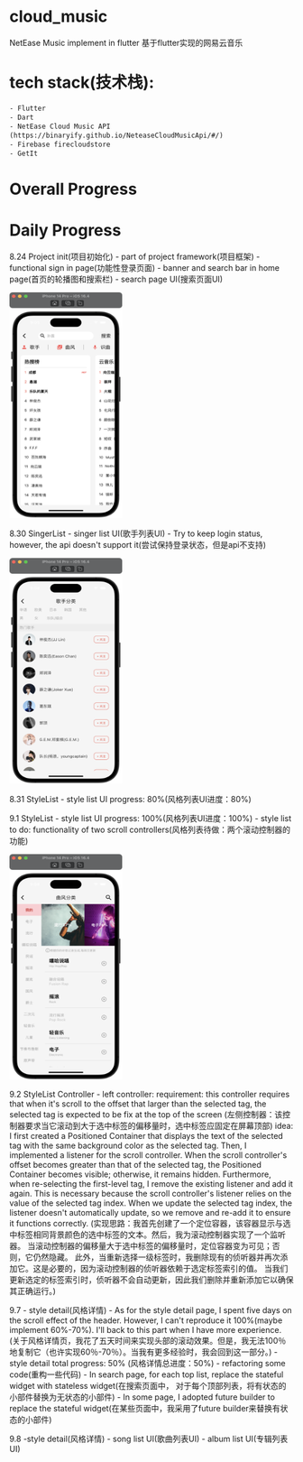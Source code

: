 # cloud_music
NetEase Music implement in flutter 基于flutter实现的网易云音乐

# tech stack(技术栈): 
    - Flutter
    - Dart
    - NetEase Cloud Music API (https://binaryify.github.io/NeteaseCloudMusicApi/#/)
    - Firebase firecloudstore
    - GetIt

# Overall Progress

# Daily Progress
8.24 Project init(项目初始化)
    - part of project framework(项目框架)
    - functional sign in page(功能性登录页面)
    - banner and search bar in home page(首页的轮播图和搜索栏)
    - search page UI(搜索页面UI)

<img height="400" src="/project_screenshot/search.png" width="200"/>

8.30 SingerList 
    - singer list UI(歌手列表UI)
    - Try to keep login status, however, the api doesn't support it(尝试保持登录状态，但是api不支持)

<img height="400" src="/project_screenshot/singerCategory.png" width="200"/>


8.31 StyleList
    - style list UI progress: 80%(风格列表UI进度：80%)

9.1 StyleList
    - style list UI progress: 100%(风格列表UI进度：100%)
    - style list to do: functionality of two scroll controllers(风格列表待做：两个滚动控制器的功能)

<img height="400" src="/project_screenshot/styleCategory.png" width="200"/>

9.2 StyleList Controller
    - left controller: 
    requirement: 
    this controller requires that when it's scroll to the offset that larger than the selected tag, 
    the selected tag is expected to be fix at the top of the screen
    (左侧控制器：该控制器要求当它滚动到大于选中标签的偏移量时，选中标签应固定在屏幕顶部)
    idea: I first created a Positioned Container that displays the text of the selected tag with the 
    same background color as the selected tag. Then, I implemented a listener for the scroll controller. 
    When the scroll controller's offset becomes greater than that of the selected tag, the Positioned 
    Container becomes visible; otherwise, it remains hidden.
    Furthermore, when re-selecting the first-level tag, I remove the existing listener and add it again. 
    This is necessary because the scroll controller's listener relies on the value of the selected tag index. 
    When we update the selected tag index, the listener doesn't automatically update, so we remove and re-add 
    it to ensure it functions correctly.
    (实现思路：我首先创建了一个定位容器，该容器显示与选中标签相同背景颜色的选中标签的文本。然后，我为滚动控制器实现了一个监听器。
    当滚动控制器的偏移量大于选中标签的偏移量时，定位容器变为可见；否则，它仍然隐藏。
    此外，当重新选择一级标签时，我删除现有的侦听器并再次添加它。这是必要的，因为滚动控制器的侦听器依赖于选定标签索引的值。
    当我们更新选定的标签索引时，侦听器不会自动更新，因此我们删除并重新添加它以确保其正确运行。)

9.7
    - style detail(风格详情)
        - As for the style detail page, I spent five days on the scroll effect of the header. However,
        I can't reproduce it 100%(maybe implement 60%-70%). I'll back to this part when I have more experience.
        (关于风格详情页，我花了五天时间来实现头部的滚动效果。但是，我无法100％地复制它（也许实现60％-70％）。当我有更多经验时，我会回到这一部分。)
        - style detail total progress: 50% (风格详情总进度：50%)
    - refactoring some code(重构一些代码)
        - In search page, for each top list, replace the stateful widget with stateless widget(在搜索页面中，
        对于每个顶部列表，将有状态的小部件替换为无状态的小部件)
        - In some page, I adopted future builder to replace the stateful widget(在某些页面中，我采用了future builder来替换有状态的小部件)

9.8 
    -style detail(风格详情)
        - song list UI(歌曲列表UI)
        - album list UI(专辑列表UI)






